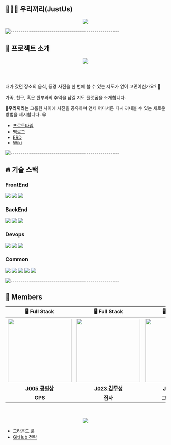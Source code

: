 ## 🧑‍🤝‍🧑 우리끼리(JustUs)

<p align="center">
    <img src="https://user-images.githubusercontent.com/34854154/139279306-0e73d029-0527-4485-a3b8-c7611c81d6bd.png">
</p>

![-----------------------------------------------------](https://raw.githubusercontent.com/andreasbm/readme/master/assets/lines/rainbow.png)


## 💌 프로젝트 소개
<p align="center">
    <img src="https://s3.us-west-2.amazonaws.com/secure.notion-static.com/69e7c180-4073-4cb1-a400-e1fb20c8ca19/%EA%B9%90%EB%B6%80.png?X-Amz-Algorithm=AWS4-HMAC-SHA256&X-Amz-Credential=AKIAT73L2G45O3KS52Y5%2F20211028%2Fus-west-2%2Fs3%2Faws4_request&X-Amz-Date=20211028T153026Z&X-Amz-Expires=86400&X-Amz-Signature=76837d49416461c9861da94619366892194ae8a300f7849afcf989aaad68294f&X-Amz-SignedHeaders=host&response-content-disposition=filename%20%3D%22%25EA%25B9%2590%25EB%25B6%2580.png%22">
</p>

<br>
<br>

내가 갔던 장소의 음식, 풍경 사진을 한 번에 볼 수 있는 지도가 없어 고민이신가요? 🤔

가족, 친구, 혹은 깐부와의 추억을 남길 지도 플랫폼을 소개합니다.

**🍇우리끼리**는 그룹원 사이에 사진을 공유하며 언제 어디서든 다시 꺼내볼 수 있는 새로운 방법을 제시합니다. 😀

- [프로토타입](https://www.figma.com/file/SnJ8Zfu03fhibppBid6mew/%EC%9A%B0%EB%A6%AC%EB%81%BC%EB%A6%AC?node-id=0%3A1)
- [백로그](https://docs.google.com/spreadsheets/d/1O0KVQS-9T7NtzKAaoRMLuIRXmJQ5TcNF2bS59sPKqkc/edit#gid=0)
- [ERD](https://github.com/boostcampwm-2021/WEB25-JustUs/wiki/ERD)
- [Wiki](https://github.com/boostcampwm-2021/WEB25-JustUs/wiki)

![-----------------------------------------------------](https://raw.githubusercontent.com/andreasbm/readme/master/assets/lines/rainbow.png)

## 🔥 기술 스택

### FrontEnd
<img src="https://img.shields.io/badge/React-v17.0.2-61DAFB?logo=React"> <img src="https://img.shields.io/badge/Redux-v4.1.2-764ABC?logo=Redux"> <img src="https://img.shields.io/badge/Styled_components-v5.0.0-DB7093?logo=Styled-components">

### BackEnd
<img src="https://img.shields.io/badge/Node.js-v16.13.0-339933?logo=Node.js"> <img src="https://img.shields.io/badge/Express-v4.16.1-ffffff?logo=Express"> <img src="https://img.shields.io/badge/Mysql-v8.0.23-4479A1?logo=Mysql"> 

### Devops
<img src="https://img.shields.io/badge/Jenkins-v2.303.2-D24939?logo=Jenkins"> <img src="https://img.shields.io/badge/Docker-v20.10.6-2496ED?logo=Docker"> <img src="https://img.shields.io/badge/Ncloud-03C75A?logo=Naver">

### Common
<img src="https://img.shields.io/badge/JavaScript-ES6%2B-F7DF1E?logo=JavaScript"> <img src="https://img.shields.io/badge/TypeScript-v4.4-3178C6?logo=TypeScript"> <img src="https://img.shields.io/badge/ESlint-v8.1.0-4B32C3?logo=ESlint"> <img src="https://img.shields.io/badge/Prettier-v9.0.0-F7B93E?logo=Prettier"> <img src="https://img.shields.io/badge/Jest-v27.2-C21325?logo=Jest">


![-----------------------------------------------------](https://raw.githubusercontent.com/andreasbm/readme/master/assets/lines/rainbow.png)



## 🙌 Members
| 🖥️ Full Stack | 🖥️ Full Stack | 🖥️ Full Stack | 🖥️ Full Stack |
| :----------: |  :--------:  |  :---------: |  :---------: |
|<img src="https://s3.us-west-2.amazonaws.com/secure.notion-static.com/dbe10ec0-e320-4959-9d09-d609856e3508/Untitled.png?X-Amz-Algorithm=AWS4-HMAC-SHA256&X-Amz-Credential=AKIAT73L2G45O3KS52Y5%2F20211028%2Fus-west-2%2Fs3%2Faws4_request&X-Amz-Date=20211028T140832Z&X-Amz-Expires=86400&X-Amz-Signature=36faf2682cc7233247ead0a338e305fe8c5cbdd0ba680e8028f28b5e48e982c5&X-Amz-SignedHeaders=host&response-content-disposition=filename%20%3D%22Untitled.png%22" width="200" height="200">|<img src="https://s3.us-west-2.amazonaws.com/secure.notion-static.com/a733cb3d-c44c-48bc-8b58-a5ed078050b8/KakaoTalk_Photo_2021-10-22-23-14-22.jpeg?X-Amz-Algorithm=AWS4-HMAC-SHA256&X-Amz-Credential=AKIAT73L2G45O3KS52Y5%2F20211028%2Fus-west-2%2Fs3%2Faws4_request&X-Amz-Date=20211028T140848Z&X-Amz-Expires=86400&X-Amz-Signature=86bdf0f2745651421a369ff06f2c662cdf90988678d928a1f5071d12ea91a911&X-Amz-SignedHeaders=host&response-content-disposition=filename%20%3D%22KakaoTalk_Photo_2021-10-22-23-14-22.jpeg%22" width="200" height="200">|<img src="https://s3.us-west-2.amazonaws.com/secure.notion-static.com/a61fc21d-3653-4a1a-a224-03f114b609e1/%E1%84%89%E1%85%A1%E1%84%8C%E1%85%B5%E1%86%AB2.jpeg?X-Amz-Algorithm=AWS4-HMAC-SHA256&X-Amz-Credential=AKIAT73L2G45O3KS52Y5%2F20211028%2Fus-west-2%2Fs3%2Faws4_request&X-Amz-Date=20211028T140902Z&X-Amz-Expires=86400&X-Amz-Signature=e5be775e59b9e14ebcafbc3ca4d4703b3c481803e70ec462af5e000480da2cc9&X-Amz-SignedHeaders=host&response-content-disposition=filename%20%3D%22%25E1%2584%2589%25E1%2585%25A1%25E1%2584%258C%25E1%2585%25B5%25E1%2586%25AB2.jpeg%22" width="200" height="200">|<img src="https://postfiles.pstatic.net/MjAyMTEwMThfMTgz/MDAxNjM0NDg0MTM3NDMw.b8rCnTfvLm-RUpfEuUWJdTTSDYSm0wea_5HGewp3JJUg.0jxWxSS6kj-YR37uQ70ylh9TQn1GsxrkitJ0e9v59B8g.PNG.whaudg98/image.png?type=w773" width="200" height="200">|
| **[J005 공필상](https://github.com/gofeel8)** | **[J023 김무성](https://github.com/ddb8036631)** | **[J040 김영한](https://github.com/soosungp33)** | **[J193 조명희](https://github.com/Jo-Myounghee)** |
| **GPS** | **집사**  | **그 김영한 아님** | **맹** |

<br>

<p align="center">
    <image src="https://user-images.githubusercontent.com/34854154/139280498-2d4e627c-3fe5-456c-8f19-5c2d8e071072.png">
</p>
    
- [그라운드 룰](https://github.com/boostcampwm-2021/WEB25-JustUs/wiki/Ground-Rule)
- [GitHub 전략](https://github.com/boostcampwm-2021/WEB25-JustUs/wiki/GitHub-%EC%A0%84%EB%9E%B5)
